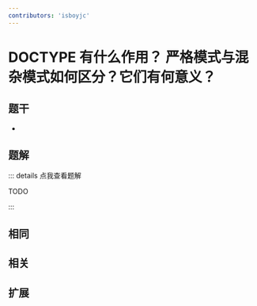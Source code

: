 ```yaml
---
contributors: 'isboyjc'
---
```


# DOCTYPE 有什么作用？ 严格模式与混杂模式如何区分？它们有何意义？


## 题干

- 



## 题解

::: details 点我查看题解

  TODO

:::



## 相同


## 相关


## 扩展

